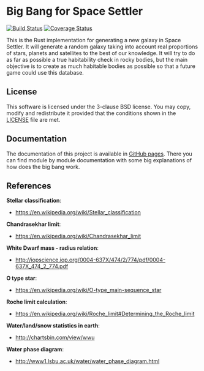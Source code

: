 # Big Bang for Space Settler #

[![Build Status](https://travis-ci.org/Razican/Space-Settler-BigBang.svg?branch=master)](https://travis-ci.org/Razican/Space-Settler-BigBang)
[![Coverage Status](https://coveralls.io/repos/Razican/Space-Settler-BigBang/badge.svg?branch=master&service=github)](https://coveralls.io/github/Razican/Space-Settler-BigBang?branch=master)

This is the Rust implementation for generating a new galaxy in Space Settler. It will generate a
random galaxy taking into account real proportions of stars, planets and satellites to the best of
our knowledge. It will try to do as far as possible a true habitability check in rocky bodies, but
the main objective is to create as much habitable bodies as possible so that a future game could use
this database.

## License ##

This software is licensed under the 3-clause BSD license. You may copy, modify and redistribute it
provided that the conditions shown in the [LICENSE](LICENSE) file are met.

## Documentation ##

The documentation of this project is available in [GitHub pages](http://razican.github.io/Space-Settler-BigBang/). There you can find module by module documentation with some big explanations of how does the big bang work.

## References ##

**Stellar classification**:
 - https://en.wikipedia.org/wiki/Stellar_classification

**Chandrasekhar limit**:
 - https://en.wikipedia.org/wiki/Chandrasekhar_limit

**White Dwarf mass - radius relation**:
 - http://iopscience.iop.org/0004-637X/474/2/774/pdf/0004-637X_474_2_774.pdf

**O type star**:
 - https://en.wikipedia.org/wiki/O-type_main-sequence_star

**Roche limit calculation**:
 - https://en.wikipedia.org/wiki/Roche_limit#Determining_the_Roche_limit

**Water/land/snow statistics in earth**:
 - http://chartsbin.com/view/wwu

**Water phase diagram**:
 - http://www1.lsbu.ac.uk/water/water_phase_diagram.html
